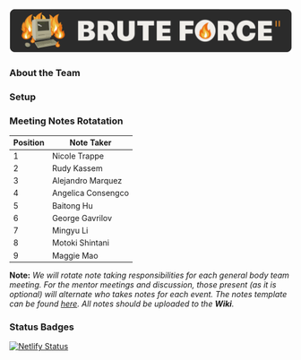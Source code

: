 ![Image of old Apple desktop on fire with the title Brute Force II](/admin/media/images/logo_header.png)

### About the Team

### Setup

### Meeting Notes Rotatation
| Position | Note Taker         |
| -------- | ------------------ |
| 1        | Nicole Trappe      |
| 2        | Rudy Kassem        |
| 3        | Alejandro Marquez  |
| 4        | Angelica Consengco |
| 5        | Baitong Hu         |
| 6        | George Gavrilov    |
| 7        | Mingyu Li          |
| 8        | Motoki Shintani    |
| 9        | Maggie Mao         |

**Note:** _We will rotate note taking responsibilities for each general body team meeting.
For the mentor meetings and discussion, those present (as it is optional) will alternate who
takes notes for each event. The notes template can be found 
[here](https://github.com/ntrappe/cse112-s22-group2/wiki/Meeting-Note-Guide). All notes
should be uploaded to the **Wiki**._

### Status Badges
[![Netlify Status](https://api.netlify.com/api/v1/badges/e7b43559-826c-4fba-95bf-67fd83a6d324/deploy-status)](https://app.netlify.com/sites/symphonious-dasik-e240c1/deploys)
